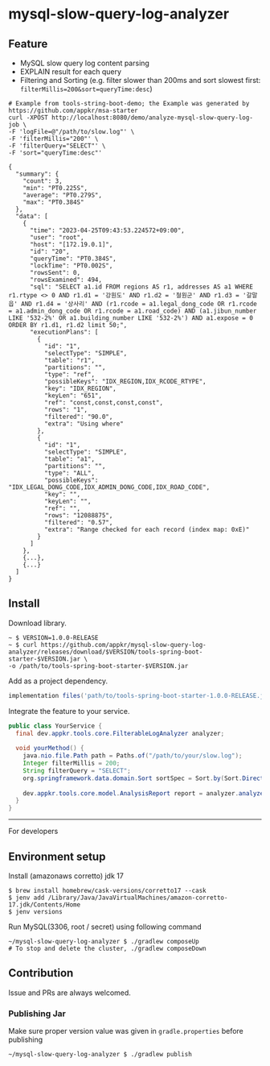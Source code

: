 # mysql-slow-query-log-analyzer

## Feature

- MySQL slow query log content parsing
- EXPLAIN result for each query
- Filtering and Sorting (e.g. filter slower than 200ms and sort slowest first: `filterMillis=200&sort=queryTime:desc`)

```shell
# Example from tools-string-boot-demo; the Example was generated by https://github.com/appkr/msa-starter
curl -XPOST http://localhost:8080/demo/analyze-mysql-slow-query-log-job \
-F 'logFile=@"/path/to/slow.log"' \
-F 'filterMillis="200"' \
-F 'filterQuery="SELECT"' \
-F 'sort="queryTime:desc"'

{
  "summary": {
    "count": 3,
    "min": "PT0.225S",
    "average": "PT0.279S",
    "max": "PT0.384S"
  },
  "data": [
    {
      "time": "2023-04-25T09:43:53.224572+09:00",
      "user": "root",
      "host": "[172.19.0.1]",
      "id": "20",
      "queryTime": "PT0.384S",
      "lockTime": "PT0.002S",
      "rowsSent": 0,
      "rowsExamined": 494,
      "sql": "SELECT a1.id FROM regions AS r1, addresses AS a1 WHERE r1.rtype <> 0 AND r1.d1 = '강원도' AND r1.d2 = '철원군' AND r1.d3 = '갈말읍' AND r1.d4 = '상사리' AND (r1.rcode = a1.legal_dong_code OR r1.rcode = a1.admin_dong_code OR r1.rcode = a1.road_code) AND (a1.jibun_number LIKE '532-2%' OR a1.building_number LIKE '532-2%') AND a1.expose = 0 ORDER BY r1.d1, r1.d2 limit 50;",
      "executionPlans": [
        {
          "id": "1",
          "selectType": "SIMPLE",
          "table": "r1",
          "partitions": "",
          "type": "ref",
          "possibleKeys": "IDX_REGION,IDX_RCODE_RTYPE",
          "key": "IDX_REGION",
          "keyLen": "651",
          "ref": "const,const,const,const",
          "rows": "1",
          "filtered": "90.0",
          "extra": "Using where"
        },
        {
          "id": "1",
          "selectType": "SIMPLE",
          "table": "a1",
          "partitions": "",
          "type": "ALL",
          "possibleKeys": "IDX_LEGAL_DONG_CODE,IDX_ADMIN_DONG_CODE,IDX_ROAD_CODE",
          "key": "",
          "keyLen": "",
          "ref": "",
          "rows": "12088875",
          "filtered": "0.57",
          "extra": "Range checked for each record (index map: 0xE)"
        }
      ]
    },
    {...},
    {...}
  ]
}
```

## Install

Download library.

```shell
~ $ VERSION=1.0.0-RELEASE
~ $ curl https://github.com/appkr/mysql-slow-query-log-analyzer/releases/download/$VERSION/tools-spring-boot-starter-$VERSION.jar \
-o /path/to/tools-spring-boot-starter-$VERSION.jar
```

Add as a project dependency.

```groovy
implementation files('path/to/tools-spring-boot-starter-1.0.0-RELEASE.jar')
```

Integrate the feature to your service.

```java
public class YourService {
  final dev.appkr.tools.core.FilterableLogAnalyzer analyzer;
  
  void yourMethod() {
    java.nio.file.Path path = Paths.of("/path/to/your/slow.log");
    Integer filterMillis = 200;
    String filterQuery = "SELECT";
    org.springframework.data.domain.Sort sortSpec = Sort.by(Sort.Direction.DESC, "queryTime");
    
    dev.appkr.tools.core.model.AnalysisReport report = analyzer.analyze(path, filterMillis, filterQuery, sortSpec);
  }
}
```

---

For developers

## Environment setup

Install (amazonaws corretto) jdk 17
```shell
$ brew install homebrew/cask-versions/corretto17 --cask
$ jenv add /Library/Java/JavaVirtualMachines/amazon-corretto-17.jdk/Contents/Home
$ jenv versions
```

Run MySQL(3306, root / secret) using following command
```shell
~/mysql-slow-query-log-analyzer $ ./gradlew composeUp
# To stop and delete the cluster, ./gradlew composeDown
```

## Contribution

Issue and PRs are always welcomed.

### Publishing Jar

Make sure proper version value was given in `gradle.properties` before publishing

```shell
~/mysql-slow-query-log-analyzer $ ./gradlew publish
```
